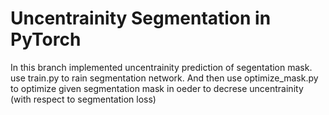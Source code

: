 # Uncentrainity Segmentation in PyTorch

In this branch implemented uncentrainity prediction of segentation mask. use train.py to rain segmentation network. And then use optimize_mask.py to optimize given segmentation mask in oeder to decrese uncentrainity (with respect to segmentation loss)


